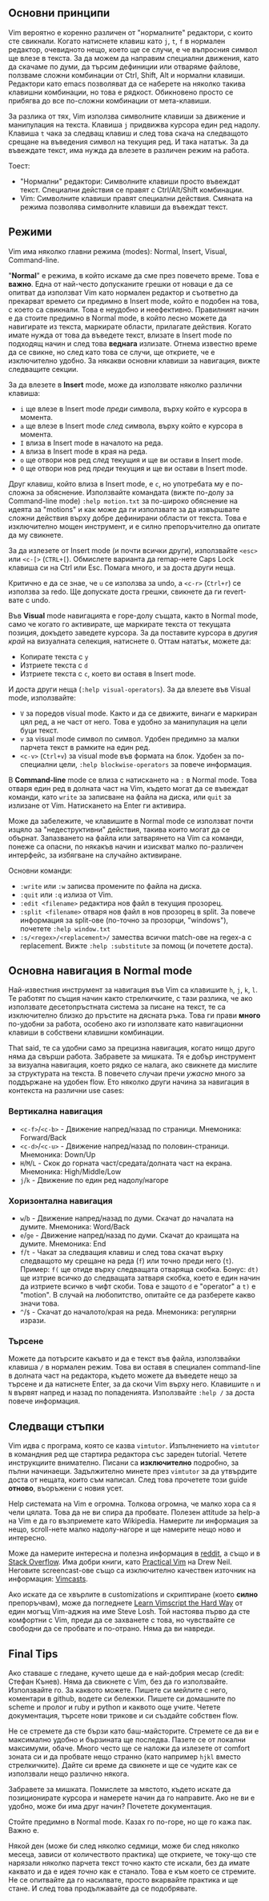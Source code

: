 ## Основни принципи

Vim вероятно е коренно различен от "нормалните" редактори, с които сте свикнали. Когато натиснете клавиш като `j`, `t`, `f` в нормален редактор, очевидното нещо, което ще се случи, е че въпросния символ ще влезе в текста. За да можем да направим специални движения, като да скачаме по думи, да търсим дефиниции или отваряме файлове, ползваме сложни комбинации от Ctrl, Shift, Alt и нормални клавиши. Редактори като emacs позволяват да се наберете на няколко такива клавишни комбинации, но това е рядкост. Обикновено просто се прибягва до все по-сложни комбинации от мета-клавиши.

За разлика от тях, Vim използва символните клавиши за движение и манипулация на текста. Клавиша `j` придвижва курсора един ред надолу. Клавиша `t` чака за следващ клавиш и след това скача на следващото срещане на въведения символ на текущия ред. И така нататък. За да въвеждате текст, има нужда да влезете в различен режим на работа.

Тоест:
- "Нормални" редактори: Символните клавиши просто въвеждат текст. Специални действия се правят с Ctrl/Alt/Shift комбинации.
- Vim: Символните клавиши правят специални действия. Смяната на режима позволява символните клавиши да въвеждат текст.

## Режими

Vim има няколко главни режима (modes): Normal, Insert, Visual, Command-line.

"**Normal**" е режима, в който искаме да сме през повечето време. Това е **важно**. Една от най-често допусканите грешки от новаци е да се опитват да използват Vim като нормален редактор и съответно да прекарват времето си предимно в Insert mode, който е подобен на това, с което са свикнали. Това е неудобно и неефективно. Правилният начин е да стоите предимно в Normal mode, в който лесно можете да навигирате из текста, маркирате области, прилагате действия. Когато имате нужда от това да въведете текст, влизате в Insert mode по подходящ начин и след това **веднага** излизате. Отнема известно време да се свикне, но след като това се случи, ще откриете, че е изключително удобно. За някакви основни клавиши за навигация, вижте следващите секции.

За да влезете в **Insert** mode, може да използвате няколко различни клавиша:
- `i` ще влезе в Insert mode *преди* символа, върху който е курсора в момента.
- `a` ще влезе в Insert mode *след* символа, върху който е курсора в момента.
- `I` влиза в Insert mode в началото на реда.
- `A` влиза в Insert mode в края на реда.
- `o` ще отвори нов ред *след* текущия и ще ви остави в Insert mode.
- `O` ще отвори нов ред *преди* текущия и ще ви остави в Insert mode.

Друг клавиш, който влиза в Insert mode, е `c`, но употребата му е по-сложна за обяснение. Използвайте командата (вижте по-долу за Command-line mode) `:help motion.txt` за по-широко обяснение на идеята за "motions" и как може да ги използвате за да извършвате сложни действия върху добре дефинирани области от текста. Това е изключително мощен инструмент, и е силно препоръчително да опитате да му свикнете.

За да излезете от Insert mode (и почти всички други), използвайте `<esc>` или `<c-[>` (`CTRL+[`). Обмислете варианта да remap-нете Caps Lock клавиша си на Ctrl или Esc. Помага много, и за доста други неща.

Критично е да се знае, че `u` се използва за undo, а `<c-r>` (`Ctrl+r`) се използва за redo. Ще допускате доста грешки, свикнете да ги revert-вате с undo.

Във **Visual** mode навигацията е горе-долу същата, както в Normal mode, само че когато го активирате, ще маркирате текста от текущата позиция, докъдето заведете курсора. За да поставите курсора в *другия край* на визуалната селекция, натиснете `O`. Оттам нататък, можете да:
- Копирате текста с `y`
- Изтриете текста с `d`
- Изтриете текста с `c`, което ви оставя в Insert mode.

И доста други неща (`:help visual-operators`). За да влезете във Visual mode, използвайте:
- `V` за поредов visual mode. Както и да се движите, винаги е маркиран цял ред, а не част от него. Това е удобно за манипулация на цели буци текст.
- `v` за visual mode символ по символ. Удобен предимно за малки парчета текст в рамките на един ред.
- `<c-v>` (`Ctrl+v`) за visual mode във формата на блок. Удобен за по-специални цели, `:help blockwise-operators` за повече информация.

В **Command-line** mode се влиза с натискането на `:` в Normal mode. Това отваря един ред в долната част на Vim, където могат да се въвеждат команди, като `write` за записване на файла на диска, или `quit` за излизане от Vim. Натискането на Enter ги активира.

Може да забележите, че клавишите в Normal mode се използват почти изцяло за "недеструктивни" действия, такива които могат да се обърнат. Запазването на файла или затварянето на Vim са команди, понеже са опасни, по някакъв начин и изискват малко по-различен интерфейс, за избягване на случайно активиране.

Основни команди:
- `:write` или `:w` записва промените по файла на диска.
- `:quit` или `:q` излиза от Vim.
- `:edit <filename>` редактира нов файл в текущия прозорец.
- `:split <filename>` отваря нов файл в нов прозорец в split. За повече информация за split-ове (по-точно за прозорци, "windows"), почетете `:help window.txt`
- `:s/<regex>/<replacement>/` замества всички match-ове на regex-а с replacement. Вижте `:help :substitute` за помощ (и почетете доста).

## Основна навигация в Normal mode

Най-известния инструмент за навигация във Vim са клавишите `h`, `j`, `k`, `l`. Те работят по същия начин както стрелкичките, с тази разлика, че ако използвате десетопръстната система за писане на текст, те са изключително близко до пръстите на дясната ръка. Това ги прави **много** по-удобни за работа, особено ако ги използвате като навигационни клавиши в собствени клавишни комбинации.

That said, те са удобни само за прецизна навигация, когато нищо друго няма да свърши работа. Забравете за мишката. Тя е добър инструмент за визуална навигация, което рядко се налага, ако свикнете да мислите за структурата на текста. В повечето случаи пречи *ужасно* много за поддържане на удобен flow. Ето няколко други начина за навигация в контекста на различни use cases:

### Вертикална навигация

- `<c-f>`/`<c-b>` - Движение напред/назад по страници. Мнемоника: Forward/Back
- `<c-d>`/`<c-u>` - Движение напред/назад по половин-страници. Мнемоника: Down/Up
- `H`/`M`/`L` - Скок до горната част/средата/долната част на екрана. Мнемоника: High/Middle/Low
- `j`/`k` - Движение по един ред надолу/нагоре

### Хоризонтална навигация

- `w`/`b` - Движение напред/назад по думи. Скачат до началата на думите. Мнемоника: Word/Back
- `e`/`ge` - Движение напред/назад по думи. Скачат до краищата на думите. Мнемоника: End
- `f`/`t` - Чакат за следващия клавиш и след това скачат върху следващото му срещане на реда (`f`) или точно преди него (`t`). Пример: `f(` ще отиде върху следващата отваряща скобка. Бонус: `dt)` ще изтрие всичко до следващата затваря скобка, което е един начин да изтриете всичко в чифт скоби. Това е защото `d` е "operator" а `t)` е "motion". В случай на любопитство, опитайте се да разберете какво значи това.
- `^`/`$` - Скачат до началото/края на реда. Мнемоника: регулярни изрази.

### Търсене

Можете да потърсите какъвто и да е текст във файла, използвайки клавиша `/` в нормален режим. Това ви оставя в специален command-line в долната част на редактора, където можете да въведете нещо за търсене и да натиснете Enter, за да скочи Vim върху него. Клавишите `n` и `N` вървят напред и назад по попаденията. Използвайте `:help /` за доста повече информация.

## Следващи стъпки

Vim идва с програма, която се казва `vimtutor`. Изпълнението на `vimtutor` в командния ред ще стартира редактора със зареден tutorial. Четете инструкциите внимателно. Писани са **изключително** подробно, за пълни начинаещи. Задължително минете през `vimtutor` за да утвърдите доста от нещата, които съм написал. След това прочетете този guide **отново**, въоръжени с новия усет.

Help системата на Vim е огромна. Толкова огромна, че малко хора са я чели цялата. Това да не ви спира да пробвате. Полезен attitude за help-а на Vim е да го възприемете като Wikipedia. Намерите ли информация за нещо, scroll-нете малко надолу-нагоре и ще намерите нещо ново и интересно.

Може да намерите интересна и полезна информация в [reddit](http://www.reddit.com/r/vim/), а също и в [Stack Overflow](http://stackoverflow.com/questions/tagged/vim). Има добри книги, като [Practical Vim](https://pragprog.com/book/dnvim/practical-vim) на Drew Neil. Неговите screencast-ове също са изключително качествен източник на информация: [Vimcasts](http://vimcasts.org/).

Ако искате да се хвърлите в customizations и скриптиране (което **силно** препоръчвам), може да погледнете [Learn Vimscript the Hard Way](http://learnvimscriptthehardway.stevelosh.com/) от един могъщ Vim-аджия на име Steve Losh. Той настоява първо да сте комфортни с Vim, преди да се захванете с това, но чувствайте се свободни да се пробвате и по-отрано. Няма да ви навреди.

## Final Tips

Ако ставаше с гледане, кучето щеше да е най-добрия месар (credit: Стефан Кънев). Няма да свикнете с Vim, без да го използвайте. Използвайте го. За каквото можете. Пишете си мейлите с него, коментари в github, водете си бележки. Пишете си домашните по scheme и пролог и ruby и python и каквото още учите. Четете документация, търсете нови трикове и си създайте собствен flow.

Не се стремете да сте бързи като баш-майсторите. Стремете се да ви е максимално удобно и бързината ще последва. Пазете се от локални максимуми, обаче. Много често ще се наложи да излезете от comfort зоната си и да пробвате нещо странно (като например `hjkl` вместо стрелкичките). Дайте си време да свикнете и ще се чудите как се използвали нещо различно някога.

Забравете за мишката. Помислете за мястото, където искате да позиционирате курсора и намерете начин да го направите. Ако не ви е удобно, може би има друг начин? Почетете документация.

Стойте предимно в Normal mode. Казах го по-горе, но ще го кажа пак. Важно е.

Някой ден (може би след няколко седмици, може би след няколко месеца, зависи от количеството практика) ще откриете, че току-що сте нарязали няколко парчета текст точно както сте искали, без да имате каквато и да е идея *точно* как е станало. Това е към което се стремите. Не се опитвайте да го насилвате, просто вкарвайте практика и ще стане. И след това продължавайте да се подобрявате.

